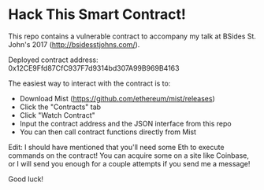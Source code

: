 # Hack This Smart Contract!

This repo contains a vulnerable contract to accompany my talk at BSides St. John's 2017 (http://bsidesstjohns.com/). 

Deployed contract address: 0x12CE9Ffd87CfC937F7d9314bd307A99B969B4163

The easiest way to interact with the contract is to:
* Download Mist (https://github.com/ethereum/mist/releases)
* Click the "Contracts" tab
* Click "Watch Contract"
* Input the contract address and the JSON interface from this repo
* You can then call contract functions directly from Mist

Edit: I should have mentioned that you'll need some Eth to execute commands on the contract! You can acquire some on a site like Coinbase, or I will send you enough for a couple attempts if you send me a message!

Good luck!
